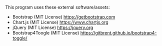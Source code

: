 This program uses these external software/assets:

- Bootstrap (MIT License) https://getbootstrap.com
- Chart.js (MIT License) https://www.chartjs.org
- jQuery (MIT License) https://jquery.org
- Bootstrap4Toogle (MIT License) https://gitbrent.github.io/bootstrap4-toggle/